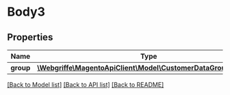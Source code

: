 # Body3

## Properties
Name | Type | Description | Notes
------------ | ------------- | ------------- | -------------
**group** | [**\Webgriffe\MagentoApiClient\Model\CustomerDataGroupInterface**](CustomerDataGroupInterface.md) |  | 

[[Back to Model list]](../README.md#documentation-for-models) [[Back to API list]](../README.md#documentation-for-api-endpoints) [[Back to README]](../README.md)


